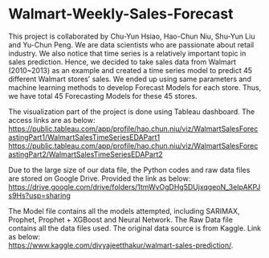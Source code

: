 # Walmart-Weekly-Sales-Forecast
This project is collaborated by Chu-Yun Hsiao, Hao-Chun Niu, Shu-Yun Liu and Yu-Chun Peng.
We are data scientists who are passionate about retail industry. We also notice that time series is a relatively important topic in sales prediction. Hence, we decided to take sales data from Walmart (2010~2013) as an example and created a time series model to predict 45 different Walmart stores’ sales. We ended up using same parameters and machine learning methods to develop Forecast Models for each store. Thus, we have total 45 Forecasting Models for these 45 stores.

The visualization part of the project is done using Tableau dashboard. The access links are as below:
https://public.tableau.com/app/profile/hao.chun.niu/viz/WalmartSalesForecastingPart1/WalmartSalesTimeSeriesEDAPart1
https://public.tableau.com/app/profile/hao.chun.niu/viz/WalmartSalesForecastingPart2/WalmartSalesTimeSeriesEDAPart2

Due to the large size of our data file, the Python codes and raw data files are stored on Google Drive. Provided the link as below:
https://drive.google.com/drive/folders/1tmWvOgDHg5DUjxqgeoN_3eIpAKPJs9Hs?usp=sharing

The Model file contains all the models attempted, including SARIMAX, Prophet, Prophet + XGBoost and Neural Network.
The Raw Data file contains all the data files used. The original data source is from Kaggle. Link as below:  
https://www.kaggle.com/divyajeetthakur/walmart-sales-prediction/.


